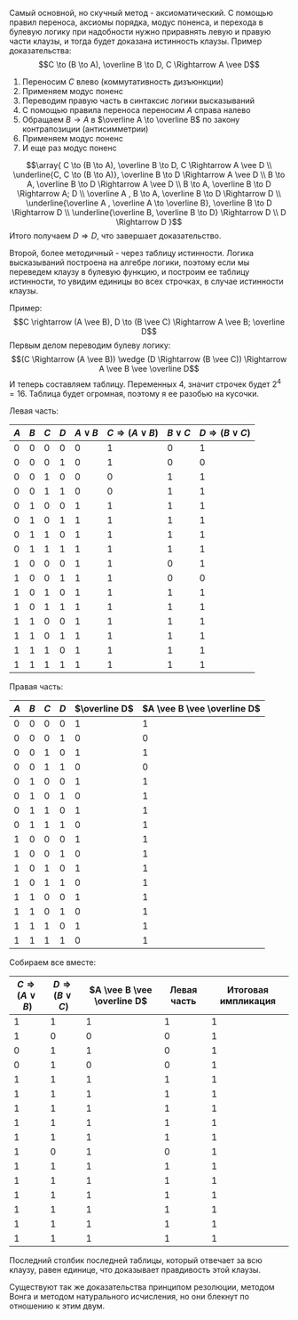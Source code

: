 Самый основной, но скучный метод - аксиоматический. С помощью правил переноса, аксиомы порядка, модус поненса, и перехода в булевую логику при надобности нужно приравнять левую и правую части клаузы, и тогда будет доказана истинность клаузы.
Пример доказательства:
$$C \to (B \to A), \overline B \to D, C \Rightarrow A \vee D$$
1. Переносим $C$ влево (коммутативность дизъюнкции)
2. Применяем модус поненс
3. Переводим правую часть в синтаксис логики высказываний
4. С помощью правила переноса переносим $A$ справа налево
5. Обращаем $B \to A$ в $\overline A \to \overline B$ по закону контрапозиции (антисимметрии)
6. Применяем модус поненс
7. И еще раз модус поненс

$$\array{
C \to (B \to A), \overline B \to D, C \Rightarrow A \vee D \\
\underline{C, C \to (B \to A)}, \overline B \to D \Rightarrow A \vee D \\
B \to A, \overline B \to D \Rightarrow A \vee D \\ 
B \to A, \overline B \to D \Rightarrow A;  D \\ 
\overline A , B \to A, \overline B \to D \Rightarrow D \\ 
\underline{\overline A , \overline A \to \overline B}, \overline B \to D \Rightarrow D \\
\underline{\overline B, \overline B \to D} \Rightarrow D \\
D \Rightarrow D
}$$
Итого получаем $D \Rightarrow D$, что завершает доказательство.

Второй, более методичный - через таблицу истинности. Логика высказываний построена на алгебре логики, поэтому если мы переведем клаузу в булевую функцию, и построим ее таблицу истинности, то увидим единицы во всех строчках, в случае истинности клаузы.

Пример:
$$C \rightarrow (A \vee B), D \to (B \vee C) \Rightarrow A \vee B; \overline D$$
Первым делом переводим булеву логику:
$$(C \Rightarrow (A \vee B)) \wedge (D \Rightarrow (B \vee C)) \Rightarrow A \vee B \vee \overline D$$
И теперь составляем таблицу. Переменных $4$, значит строчек будет $2^4=16$. Таблица будет огромная, поэтому я ее разобью на кусочки.

Левая часть:

| $A$ | $B$ | $C$ | $D$ | $A \vee B$ | $C \Rightarrow (A \vee B)$ | $B \vee C$ | $D \Rightarrow (B \vee C)$ |
| --- | --- | --- | --- | ---------- | -------------------------- | ---------- | -------------------------- |
| 0   | 0   | 0   | 0   | 0          | 1                          | 0          | 1                          |
| 0   | 0   | 0   | 1   | 0          | 1                          | 0          | 0                          |
| 0   | 0   | 1   | 0   | 0          | 0                          | 1          | 1                          |
| 0   | 0   | 1   | 1   | 0          | 0                          | 1          | 1                          |
| 0   | 1   | 0   | 0   | 1          | 1                          | 1          | 1                          |
| 0   | 1   | 0   | 1   | 1          | 1                          | 1          | 1                          |
| 0   | 1   | 1   | 0   | 1          | 1                          | 1          | 1                          |
| 0   | 1   | 1   | 1   | 1          | 1                          | 1          | 1                          |
| 1   | 0   | 0   | 0   | 1          | 1                          | 0          | 1                          |
| 1   | 0   | 0   | 1   | 1          | 1                          | 0          | 0                          |
| 1   | 0   | 1   | 0   | 1          | 1                          | 1          | 1                          |
| 1   | 0   | 1   | 1   | 1          | 1                          | 1          | 1                          |
| 1   | 1   | 0   | 0   | 1          | 1                          | 1          | 1                          |
| 1   | 1   | 0   | 1   | 1          | 1                          | 1          | 1                          |
| 1   | 1   | 1   | 0   | 1          | 1                          | 1          | 1                          |
| 1   | 1   | 1   | 1   | 1          | 1                          | 1          | 1                          |

Правая часть:

| $A$ | $B$ | $C$ | $D$ | $\overline D$ | $A \vee B \vee \overline D$ |
| --- | --- | --- | --- | ------------- | --------------------------- |
| 0   | 0   | 0   | 0   | 1             | 1                           |
| 0   | 0   | 0   | 1   | 0             | 0                           |
| 0   | 0   | 1   | 0   | 1             | 1                           |
| 0   | 0   | 1   | 1   | 0             | 0                           |
| 0   | 1   | 0   | 0   | 1             | 1                           |
| 0   | 1   | 0   | 1   | 0             | 1                           |
| 0   | 1   | 1   | 0   | 1             | 1                           |
| 0   | 1   | 1   | 1   | 0             | 1                           |
| 1   | 0   | 0   | 0   | 1             | 1                           |
| 1   | 0   | 0   | 1   | 0             | 1                           |
| 1   | 0   | 1   | 0   | 1             | 1                           |
| 1   | 0   | 1   | 1   | 0             | 1                           |
| 1   | 1   | 0   | 0   | 1             | 1                           |
| 1   | 1   | 0   | 1   | 0             | 1                           |
| 1   | 1   | 1   | 0   | 1             | 1                           |
| 1   | 1   | 1   | 1   | 0             | 1                           |

Собираем все вместе:

| $C \Rightarrow (A \vee B)$ | $D \Rightarrow (B \vee C)$ | $A \vee B \vee \overline D$ | Левая часть | Итоговая импликация |
| -------------------------- | -------------------------- | --------------------------- | ----------- | ------------------- |
| 1                          | 1                          | 1                           | 1           | 1                   |
| 1                          | 0                          | 0                           | 0           | 1                   |
| 0                          | 1                          | 1                           | 0           | 1                   |
| 0                          | 1                          | 0                           | 0           | 1                   |
| 1                          | 1                          | 1                           | 1           | 1                   |
| 1                          | 1                          | 1                           | 1           | 1                   |
| 1                          | 1                          | 1                           | 1           | 1                   |
| 1                          | 1                          | 1                           | 1           | 1                   |
| 1                          | 1                          | 1                           | 1           | 1                   |
| 1                          | 0                          | 1                           | 0           | 1                   |
| 1                          | 1                          | 1                           | 1           | 1                   |
| 1                          | 1                          | 1                           | 1           | 1                   |
| 1                          | 1                          | 1                           | 1           | 1                   |
| 1                          | 1                          | 1                           | 1           | 1                   |
| 1                          | 1                          | 1                           | 1           | 1                   |
| 1                          | 1                          | 1                           | 1           | 1                   |

Последний столбик последней таблицы, который отвечает за всю клаузу, равен единице, что доказывает правдивость этой клаузы.

Существуют так же доказательства принципом резолюции, методом Вонга и методом натурального исчисления, но они блекнут по отношению к этим двум.
